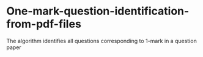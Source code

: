 # One-mark-question-identification-from-pdf-files
The algorithm identifies all questions corresponding to 1-mark in a question paper
